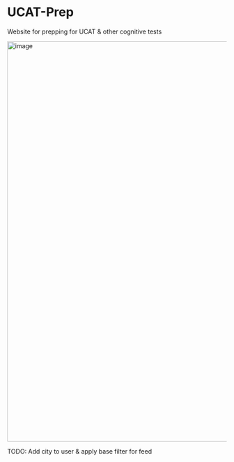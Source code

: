 # UCAT-Prep
Website for prepping for UCAT & other cognitive tests

<img width="1821" height="916" alt="image" src="https://github.com/user-attachments/assets/72c83a08-59eb-4678-9e68-9d31c4571b42" />

TODO: Add city to user & apply base filter for feed
